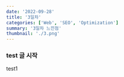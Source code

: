 ```yaml
---
date: '2022-09-28'
title: '3일차'
categories: ['Web', 'SEO', 'Optimization']
summary: '3일차 느낀점'
thumbnail: './3.png'
---
```


### test 글 시작

test1
